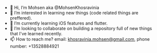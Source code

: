 - 👋 Hi, I’m Mohsen aka @MohsenKhosravinia
- 👀 I’m interested in learning new things (code related things are preffered).
- 🌱 I’m currently learning iOS features and flutter.
- 💞️ I’m looking to collaborate on building a repository full of new things that I've learned recently.
- 📫 How to reach me? 
    email: khosravinia.mohsen@gmail.com,
    phone number: +13528884921

<!---
MohsenKhosravinia/MohsenKhosravinia is a ✨ special ✨ repository because its `README.md` (this file) appears on your GitHub profile.
You can click the Preview link to take a look at your changes.
--->
